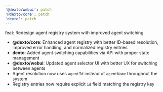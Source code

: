 ```yaml
---
'@dexto/webui': patch
'@dexto/core': patch
'dexto': patch
---
```


feat: Redesign agent registry system with improved agent switching

- **@dexto/core**: Enhanced agent registry with better ID-based resolution, improved error handling, and normalized registry entries
- **dexto**: Added agent switching capabilities via API with proper state management
- **@dexto/webui**: Updated agent selector UI with better UX for switching between agents
- Agent resolution now uses `agentId` instead of `agentName` throughout the system
- Registry entries now require explicit `id` field matching the registry key
